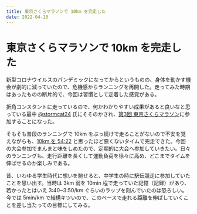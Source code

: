 ```yaml
---
title: 東京さくらマラソンで 10km を完走した
date: 2022-04-10
---
```


# 東京さくらマラソンで 10km を完走した

新型コロナウイルスのパンデミックになってからというものの、身体を動かす機会が劇的に減っていたので、危機感からランニングを再開した。走ってみた時期はあったものの断片的で、今回は習慣として定着した感覚がある。

折角コンスタントに走っているので、何かわかりやすい成果があると良いなと思っている最中 [@stormcat24](https://twitter.com/stormcat24) 氏にそそのかされ、[第3回 東京さくらマラソン](https://www.sportsentry.ne.jp/event/t/86388)に参加することになった。

<div class="strava-embed-placeholder" data-embed-type="activity" data-embed-id="6957093695"></div>

そもそも普段のランニングで 10km をぶっ続けで走ることがないので不安を覚えながらも、[10km を 54:22](https://www.t-njsf.net/tokyo/wp-content/uploads/2022/04/22sakurakiroku.pdf) と思ったほど悪くないタイムで完走できた。今回の大会参加でまんまと味をしめたので、定期的に大会へ参加していきたい。日々のランニングも、走行距離を長くして運動負荷を徐々に高め、どこまでタイムを伸ばせるのか楽しみである。

昔、いわゆる学生時代に想いを馳せると、中学生の時に駅伝競走に参加していたことを思い出す。当時は 3km 弱を 10min 程で走っていた記憶（記録）があり、若かったとはいえ 3:40~3:50/km ぐらいのラップを刻んでいたのは恐ろしい。今では 5min/km で結構キツいので、このペースで走れる距離を伸ばしていくことを差し当たっての目標にしてみる。
